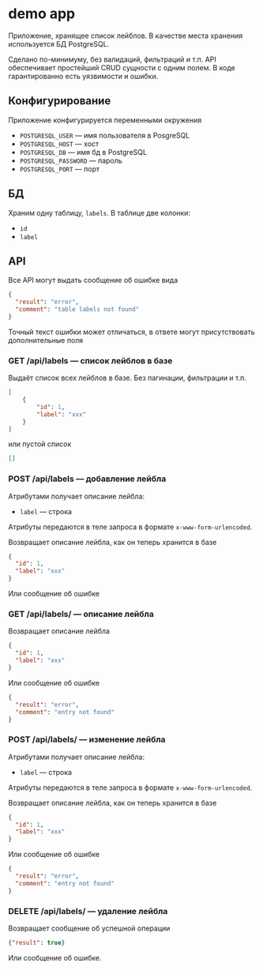 # demo app

Приложение, хранящее список лейблов. В качестве места хранения используется БД PostgreSQL.

Сделано по-минимуму, без валидаций, фильтраций и т.п. API обеспечивает простейший CRUD сущности с одним полем. В коде гарантированно есть уязвимости и ошибки.

## Конфигурирование

Приложение конфигурируется переменными окружения

- `POSTGRESQL_USER` — имя пользователя в PosgreSQL 
- `POSTGRESQL_HOST` — хост
- `POSTGRESQL_DB` — имя бд в PostgreSQL
- `POSTGRESQL_PASSWORD` — пароль 
- `POSTGRESQL_PORT` — порт 

## БД

Храним одну таблицу, `labels`. В таблице две колонки:

- `id`
- `label`

## API

Все API могут выдать сообщение об ошибке вида

```json
{
  "result": "error",
  "comment": "table labels not found"
}
```

Точный текст ошибки может отличаться, в ответе могут присутствовать дополнительные поля

### GET /api/labels — список лейблов в базе

Выдаёт список всех лейблов в базе. Без пагинации, фильтрации и т.п.

```json
[
    {
        "id": 1, 
        "label": "xxx"
    }
]
```

или пустой список

```json
[]
```


### POST /api/labels — добавление лейбла

Атрибутами получает описание лейбла:

- `label` — строка

Атрибуты передаются в теле запроса в формате `x-www-form-urlencoded`.

Возвращает описание лейбла, как он теперь хранится в базе

```json
{
  "id": 1,
  "label": "xxx"
}
```

Или сообщение об ошибке

### GET /api/labels/<id> — описание лейбла

Возвращает описание лейбла

```json
{
  "id": 1, 
  "label": "xxx"
}
```

Или сообщение об ошибке

```json
{
  "result": "error",
  "comment": "entry not found"
}
```

### POST /api/labels/<id> — изменение лейбла

Атрибутами получает описание лейбла:

- `label` — строка

Атрибуты передаются в теле запроса в формате `x-www-form-urlencoded`.

Возвращает описание лейбла, как он теперь хранится в базе

```json
{
  "id": 1,
  "label": "xxx"
}
```

Или сообщение об ошибке

```json
{
  "result": "error",
  "comment": "entry not found"
}
```

### DELETE /api/labels/<id> — удаление лейбла

Возвращает сообщение об успешной операции

```json
{"result": true}
```

Или сообщение об ошибке.
